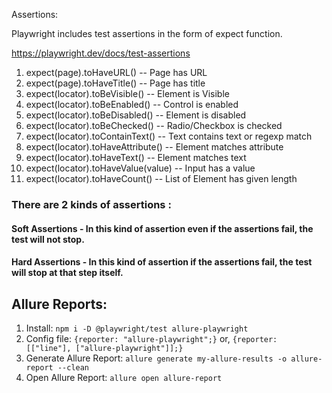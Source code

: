 Assertions:

Playwright includes test assertions in the form of expect function.

https://playwright.dev/docs/test-assertions

1.  expect(page).toHaveURL() -- Page has URL
2.  expect(page).toHaveTitle() -- Page has title
3.  expect(locator).toBeVisible() -- Element is Visible
4.  expect(locator).toBeEnabled() -- Control is enabled
5.  expect(locator).toBeDisabled() -- Element is disabled
6.  expect(locator).toBeChecked() -- Radio/Checkbox is checked
7.  expect(locator).toContainText() -- Text contains text or regexp match
8.  expect(locator).toHaveAttribute() -- Element matches attribute
9.  expect(locator).toHaveText() -- Element matches text
10. expect(locator).toHaveValue(value) -- Input has a value
11. expect(locator).toHaveCount() -- List of Element has given length

### There are 2 kinds of assertions :

#### Soft Assertions - In this kind of assertion even if the assertions fail, the test will not stop.

#### Hard Assertions - In this kind of assertion if the assertions fail, the test will stop at that step itself.

## Allure Reports:

1. Install: `npm i -D @playwright/test allure-playwright`
2. Config file: `{reporter: "allure-playwright";}` or, `{reporter: [["line"], ["allure-playwright"]];}`
3. Generate Allure Report: `allure generate my-allure-results -o allure-report --clean`
4. Open Allure Report: `allure open allure-report`
